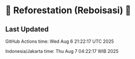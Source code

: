 
# 🌳 Reforestation (Reboisasi) 🌲

## Last Updated

GitHub Actions time: Wed Aug  6 21:22:17 UTC 2025

Indonesia/Jakarta time: Thu Aug  7 04:22:17 WIB 2025

